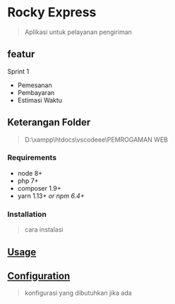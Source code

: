 # Rocky Express
> Aplikasi untuk pelayanan pengiriman

## featur
Sprint 1
* Pemesanan
* Pembayaran
* Estimasi Waktu

## Keterangan Folder
>D:\xampp\htdocs\vscodeee\PEMROGAMAN WEB


### Requirements

* node 8+
* php 7+
* composer 1.9+
* yarn 1.13+ _or npm 6.4+_

### Installation
> cara instalasi

## [Usage](#usage)
> 


## [Configuration](#configuration)
> konfigurasi yang dibutuhkan jika ada

